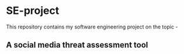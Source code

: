 # SE-project

This repository contains my software engineering project on the topic -
## A social media threat assessment tool

